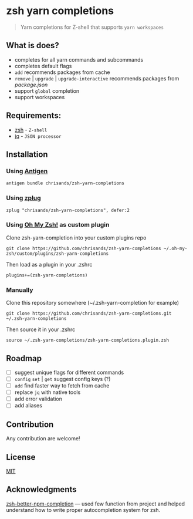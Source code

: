 # zsh yarn completions
> Yarn completions for Z-shell that supports `yarn workspaces`

## What is does?
- completes for all yarn commands and subcommands
- completes default flags
- `add` recommends packages from cache
- `remove` | `upgrade` | `upgrade-interactive` recommends packages from *package.json*
- support `global` completion
- support workspaces


## Requirements:
  - [zsh](https://github.com/zsh-users/zsh) - `Z-shell`
  - [jq](https://stedolan.github.io/jq/) - `JSON processor`

## Installation

### Using [Antigen](https://github.com/zsh-users/antigen)
```
antigen bundle chrisands/zsh-yarn-completions
```

### Using [zplug](https://github.com/zplug/zplug)
```
zplug "chrisands/zsh-yarn-completions", defer:2
```

### Using [Oh My Zsh!](https://github.com/robbyrussell/oh-my-zsh) as custom plugin
Clone zsh-yarn-completion into your custom plugins repo
```
git clone https://github.com/chrisands/zsh-yarn-completions ~/.oh-my-zsh/custom/plugins/zsh-yarn-completions
```
Then load as a plugin in your .zshrc
```
plugins+=(zsh-yarn-completions)
```

### Manually
Clone this repository somewhere (~/.zsh-yarn-completion for example)
```
git clone https://github.com/chrisands/zsh-yarn-completions.git ~/.zsh-yarn-completions
```
Then source it in your .zshrc
```
source ~/.zsh-yarn-completions/zsh-yarn-completions.plugin.zsh
```

## Roadmap
- [ ] suggest unique flags for different commands
- [ ] `config` `set` | `get` suggest config keys (?)
- [ ] `add` find faster way to fetch from cache
- [ ] replace `jq` with native tools
- [ ] add error validation
- [ ] add aliases 

## Contribution
Any contribution are welcome!
## License
[MIT](/LICENSE)

## Acknowledgments 
[zsh-better-npm-completion](https://github.com/lukechilds/zsh-better-npm-completion) — used few function from project and helped understand how to write proper autocompletion system for zsh.
